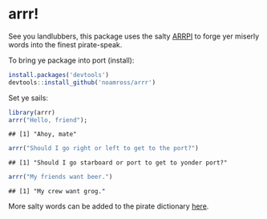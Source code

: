 # arrr!

See you landlubbers, this package uses the salty 
[ARRPI](http://isithackday.com/arrpi.php) to forge yer miserly words into
the finest pirate-speak.

To bring ye package into port (install):

```r
install.packages('devtools')
devtools::install_github('noamross/arrr')
```

Set ye sails:


```r
library(arrr)
arrr("Hello, friend");
```

```
## [1] "Ahoy, mate"
```

```r
arrr("Should I go right or left to get to the port?")
```

```
## [1] "Should I go starboard or port to get to yonder port?"
```

```r
arrr("My friends want beer.")
```

```
## [1] "My crew want grog."
```

More salty words can be added to the pirate dictionary [here](http://isithackday.com/hacks/piratedictionary/index.php).
